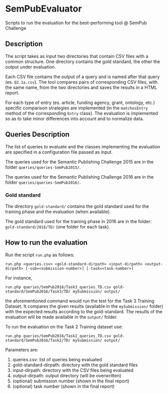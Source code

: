 # SemPubEvaluator
Scripts to run the evaluation for the best-performing tool @ SemPub Challenge

## Description

The script takes as input two directories that contain CSV files with a common structure. 
One directory contains the gold standard, the other the output under evaluation.

Each CSV file contains the output of a query and is named after that query (es. ``Q2.1a.csv``).
The tool compares pairs of corresponding CSV files, with the same name, from the two directories and saves the results in a HTML report.

For each type of entry (es. article, funding agency, grant, ontology, etc.) specific comparison strategies are implemented (in the ``matchesEntry`` method of the corresponding ``Entry`` class).
The evaluation is implemented so as to take minor differences into account and to normalize data.
 
## Queries Description 

The list of queries to evaluate and the classes implementing the evaluation are specified in a configuration file passed as input.

The queries used for the Semantic Publishing Challenge 2015 are in the folder ``queries/queries-SemPub2015/``.

The queries used for the Semantic Publishing Challenge 2016 are in the folder ``queries/queries-SemPub2016/``.

### Gold standard

The directory ``gold-standard/`` contains the gold standard used for the training phase and the evaluation (when available).

The gold standard used for the training phase in 2016 are in the folder: ``gold-standard/2016/TD/`` (one folder for each task).

## How to run the evaluation
 
Run the script ``run.php`` as follows:

    run.php <queries.csv> <gold-standard-dirpath> <input-dirpath> <output-dirpath> [-sub=<submission-number>] [-task=<task-number>]

For instance,

    run.php queries/SemPub2016/Task3_queries_TD.csv gold-standard/SemPub2016/Task3/TD/ mySubmission/ output/

the aforementioned command would run the test for the Task 3 Training Dataset.
It compares the given results (available in the ``mySubmission/`` folder) with the expected results according to the gold-standard.
The results of the evaluation will be made available in the ``output/`` folder.

To run the evaluation on the Task 2 Training dataset use:

    run.php queries/SemPub2016/Task2_queries_TD.csv gold-standard/SemPub2016/Task2/TD/ mySubmission/ output/


Parameters are:

1.  queries.csv: list of queries being evaluated
2.  gold-standard-dirpath: directory with the gold standard files
3.  input-dirpath: directory with the CSV files being evaluated
4.  output-dirpath: output directory (will be overwritten)
5.  (optional) submission number (shown in the final report)
5.  (optional) task number (shown in the final report)
